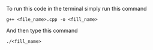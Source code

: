 To run this code in the terminal simply run this command

`g++ <file_name>.cpp -o <fill_name>`

And then type this command

`./<fill_name>`
